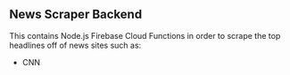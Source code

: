## News Scraper Backend

This contains Node.js Firebase Cloud Functions in order to scrape the top headlines off of news sites such as:

- CNN